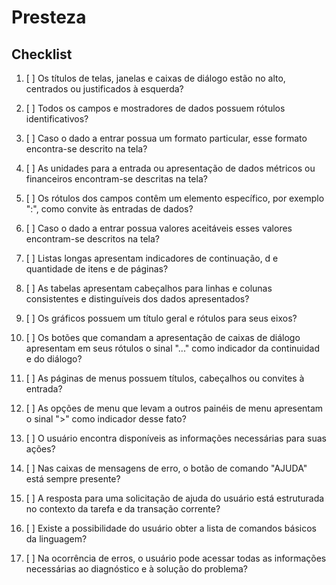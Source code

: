 <style>
input[disabled] {pointer-events:none}
input[type="checkbox"] {margin-right: 10px}
</style>

# Presteza 
## Checklist
1.  [ ] Os títulos de telas, janelas e caixas de diálogo estão no alto, centrados ou justificados à esquerda?

2.  [ ] Todos os campos e mostradores de dados possuem rótulos identificativos?

3.  [ ] Caso o dado a entrar possua um formato particular, esse formato encontra-se descrito na tela?

4.  [ ] As unidades para a entrada ou apresentação de dados métricos ou financeiros encontram-se descritas na tela?

5.  [ ] Os rótulos dos campos contêm um elemento específico, por exemplo ":", como convite às entradas de dados?

6.  [ ] Caso o dado a entrar possua valores aceitáveis esses valores encontram-se descritos na tela?

7.  [ ] Listas longas apresentam indicadores de continuação, d e quantidade de itens e de páginas?

8.  [ ] As tabelas apresentam cabeçalhos para linhas e colunas consistentes e distinguíveis dos dados apresentados?

9.  [ ] Os gráficos possuem um título geral e rótulos para seus eixos?

10.  [ ] Os botões que comandam a apresentação de caixas de diálogo apresentam em seus rótulos o sinal "..." como indicador da continuidad e do diálogo?

11.  [ ] As páginas de menus possuem títulos, cabeçalhos ou convites à entrada?

12.  [ ] As opções de menu que levam a outros painéis de menu   apresentam o sinal ">" como indicador desse fato?

13.  [ ] O usuário encontra disponíveis as informações necessárias para suas ações?

14.  [ ] Nas caixas de mensagens de erro, o botão de comando "AJUDA" está sempre presente?

15.  [ ] A resposta para uma solicitação de ajuda do usuário está estruturada no contexto da tarefa e da transação corrente?

16.  [ ] Existe a possibilidade do usuário obter a lista de comandos básicos da linguagem?

17.  [ ] Na ocorrência de erros, o usuário pode acessar todas as informações necessárias ao diagnóstico e à solução do problema?
 
<script src="/demo.js"></script>
<script src="https://code.jquery.com/jquery-3.2.1.min.js"></script>
<script>
  $(document).ready(function() {
    $("li").click(function() {
      var checked = $(this).find('[type=checkbox]').prop("checked");
      $(this).find('[type=checkbox]').prop('checked', !checked);
    });                 
  });
</script>
